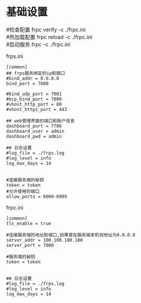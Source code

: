 


# 基础设置


#检查配置 frpc verify -c ./frpc.ini  
#热加载配置 frpc reload -c ./frpc.ini  
#启动服务 frpc -c ./frpc.ini  

frps.ini
```
[common]
## frps服务绑定的ip和端口
#bind_addr = 0.0.0.0
bind_port = 7000

#bind_udp_port = 7001
#kcp_bind_port = 7000
#vhost_http_port = 80
#vhost_https_port = 443

## web管理界面的端口和账户信息
dashboard_port = 7700
dashboard_user = admin
dashboard_pwd = admin

## 日志设置
#log_file = ./frps.log
#log_level = info
log_max_days = 14


#连接服务端的秘钥
token = token 
#允许使用的端口
allow_ports = 6000-6999

```


frpc.ini
```
[common]
tls_enable = true

#连接服务端的地址和端口,如果是在服务端本机则地址为0.0.0.0
server_addr = 100.100.100.100
server_port = 7000

#服务端的秘钥
token = token


## 日志设置
#log_file = ./frps.log
#log_level = info
log_max_days = 14


```
